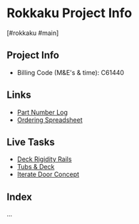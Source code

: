 # Rokkaku Project Info
[#rokkaku #main]

## Project Info
- Billing Code (M&E's & time): C61440

## Links
- [Part Number Log](https://ttpgroup.sharepoint.com/:x:/r/sites/ProjectRokkaku/Shared%20Documents/BOM%20%26%20Ordering/C61381-LD002%20CAD%20Part%20Number%20Log%20V001.xlsx?d=wf791ef12378a422d9b8b8b56b0faf875&csf=1&web=1&e=lgLZig)
- [Ordering Spreadsheet](https://ttpgroup.sharepoint.com/:x:/r/sites/ProjectRokkaku/_layouts/15/Doc.aspx?sourcedoc=%7BB0BAA709-B7D1-4611-87F7-46868D3D821A%7D&file=C61381-MB003%20Instrument%20V2%20BOM%20VA.xlsx&action=default&mobileredirect=true)

## Live Tasks
- [Deck Rigidity Rails](20201217121915.md)
- [Tubs & Deck](20201211175745.md)
- [Iterate Door Concept](20201211175614.md)

## Index
...
